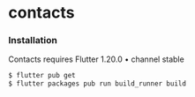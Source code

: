 # contacts


### Installation

Contacts requires Flutter 1.20.0 • channel stable


```sh
$ flutter pub get
$ flutter packages pub run build_runner build
```
